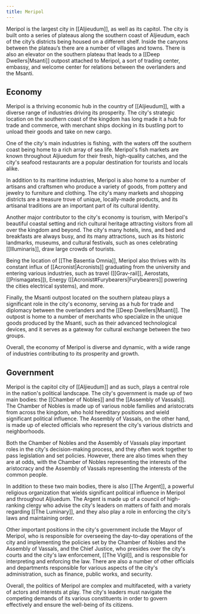 ```yaml
---
title: Meripol
---
```


Meripol is the largest city in [[Aljieudum]], as well as its capitol. The city is built onto a series of plateaus along the southern coast of Aljieudum, each of the city’s districts being housed on a different shelf. Inside the canyons between the plateau’s there are a number of villages and towns. There is also an elevator on the southern plateau that leads to a [[Deep Dwellers|Msanti]] outpost attached to Meripol, a sort of trading center, embassy, and welcome center for relations between the overlanders and the Msanti.

## Economy

Meripol is a thriving economic hub in the country of [[Aljieudum]], with a diverse range of industries driving its prosperity. The city's strategic location on the southern coast of the kingdom has long made it a hub for trade and commerce, with merchant ships docking in its bustling port to unload their goods and take on new cargo.

One of the city's main industries is fishing, with the waters off the southern coast being home to a rich array of sea life. Meripol's fish markets are known throughout Aljiuedum for their fresh, high-quality catches, and the city's seafood restaurants are a popular destination for tourists and locals alike.

In addition to its maritime industries, Meripol is also home to a number of artisans and craftsmen who produce a variety of goods, from pottery and jewelry to furniture and clothing. The city's many markets and shopping districts are a treasure trove of unique, locally-made products, and its artisanal traditions are an important part of its cultural identity.

Another major contributor to the city's economy is tourism, with Meripol's beautiful coastal setting and rich cultural heritage attracting visitors from all over the kingdom and beyond. The city's many hotels, inns, and bed and breakfasts are always busy, and its many attractions, such as its historic landmarks, museums, and cultural festivals, such as ones celebrating [[Illuminaris]], draw large crowds of tourists.

Being the location of [[The Basentia Omnia]], Meripol also thrives with its constant influx of [[Acronist|Acronists]] graduating from the university and entering various industries, such as travel ([[Grav-rail]], Aerostats, [[Prismagates]]), Energy ([[Acronist#Furybearers|Furybearers]] powering the cities electrical systems), and more.

Finally, the Msanti outpost located on the southern plateau plays a significant role in the city's economy, serving as a hub for trade and diplomacy between the overlanders and the [[Deep Dwellers|Msanti]]. The outpost is home to a number of merchants who specialize in the unique goods produced by the Msanti, such as their advanced technological devices, and it serves as a gateway for cultural exchange between the two groups.

Overall, the economy of Meripol is diverse and dynamic, with a wide range of industries contributing to its prosperity and growth.

## Government

Meripol is the capitol city of [[Aljieudum]] and as such, plays a central role in the nation's political landscape. The city's government is made up of two main bodies: the [[Chamber of Nobles]] and the [[Assembly of Vassals]]. The Chamber of Nobles is made up of various noble families and aristocrats from across the kingdom, who hold hereditary positions and wield significant political influence. The Assembly of Vassals, on the other hand, is made up of elected officials who represent the city's various districts and neighborhoods.

Both the Chamber of Nobles and the Assembly of Vassals play important roles in the city's decision-making process, and they often work together to pass legislation and set policies. However, there are also times when they are at odds, with the Chamber of Nobles representing the interests of the aristocracy and the Assembly of Vassals representing the interests of the common people.

In addition to these two main bodies, there is also  [[The Argent]], a powerful religious organization that wields significant political influence in Meripol and throughout Aljiuedum. The Argent is made up of a council of high-ranking clergy who advise the city's leaders on matters of faith and morals regarding [[The Luminary]], and they also play a role in enforcing the city's laws and maintaining order.

Other important positions in the city's government include the Mayor of Meripol, who is responsible for overseeing the day-to-day operations of the city and implementing the policies set by the Chamber of Nobles and the Assembly of Vassals, and the Chief Justice, who presides over the city's courts and the city's law enforcement, [[The Vigil]], and is responsible for interpreting and enforcing the law. There are also a number of other officials and departments responsible for various aspects of the city's administration, such as finance, public works, and security.

Overall, the politics of Meripol are complex and multifaceted, with a variety of actors and interests at play. The city's leaders must navigate the competing demands of its various constituents in order to govern effectively and ensure the well-being of its citizens.